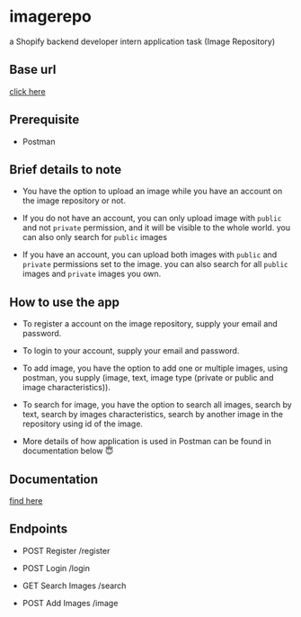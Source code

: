 # imagerepo
a Shopify backend developer intern application task (Image Repository)

## Base url
[click here](https://shopify-img-repo.herokuapp.com)

## Prerequisite

- Postman

## Brief details to note

- You have the option to upload an image while you have an account on the image repository or not.

- If you do not have an account, you can only upload image with `public` and not `private` permission, and it will be visible to the whole world. you can also only search for `public` images

- If you have an account, you can upload both images with `public` and `private` permissions set to the image. you can also search for all `public` images and `private` images you own.

## How to use the app

- To register a account on the image repository, supply your email and password.

- To login to your account, supply your email and password.

- To add image, you have the option to add one or multiple images, using postman, you supply (image, text, image type (private or public and image characteristics)).

- To search for image, you have the option to search all images, search by text, search by images characteristics, search by another image in the repository using id of the image.

- More details of how application is used in Postman can be found in documentation below 😇

## Documentation
[find here](https://documenter.getpostman.com/view/4823089/TVzVibow)

## Endpoints

- POST Register /register

- POST Login /login

- GET Search Images /search

- POST Add Images /image

